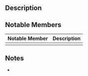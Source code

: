 ## Description


## Notable Members
| Notable Member | Description |
| -------------- | ----------- |
|                |             |

## Notes
* 